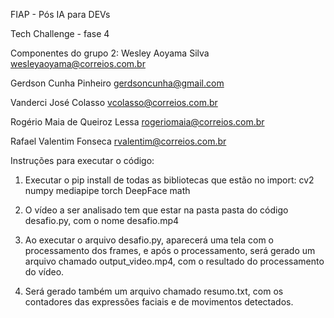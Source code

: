 FIAP - Pós IA para DEVs

Tech Challenge - fase 4

Componentes do grupo 2:
Wesley Aoyama Silva
wesleyaoyama@correios.com.br

Gerdson Cunha Pinheiro
gerdsoncunha@gmail.com

Vanderci José Colasso
vcolasso@correios.com.br

Rogério Maia de Queiroz Lessa
rogeriomaia@correios.com.br

Rafael Valentim Fonseca
rvalentim@correios.com.br


Instruções para executar o código:

1) Executar o pip install de todas as bibliotecas que estão no import:
cv2
numpy
mediapipe
torch
DeepFace
math

3) O vídeo a ser analisado tem que estar na pasta pasta do código desafio.py, com o nome desafio.mp4
4) Ao executar o arquivo desafio.py, aparecerá uma tela com o processamento dos frames, e após o processamento, será gerado um arquivo chamado output_video.mp4, com o resultado do processamento do vídeo.
5) Será gerado também um arquivo chamado resumo.txt, com os contadores das expressões faciais e de movimentos detectados.
